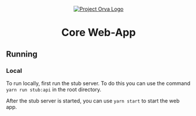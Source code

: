<p align="center">
  <a href="" rel="noopener">
 <img src="https://avatars2.githubusercontent.com/u/53947571?s=200&v=4"  alt="Project Orva Logo"></a>
</p>

<h1 align="center">Core Web-App</h1>

## Running
### Local
To run locally, first run the stub server. To do this you can use the command `yarn run stub:api` in the root directory. 

After the stub server is started, you can use `yarn start` to start the web app.

